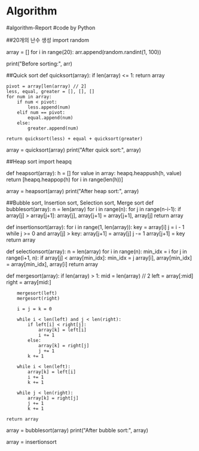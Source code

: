 # Algorithm
#algorithm-Report
#code by Python

##20개의 난수 생성
import random

array = []
for i in range(20):
    arr.append(random.randint(1, 100))

print("Before sorting:", arr)

##Quick sort 
def quicksort(array):
    if len(array) <= 1:
        return array

    pivot = array[len(array) // 2]
    less, equal, greater = [], [], []
    for num in array:
        if num < pivot:
            less.append(num)
        elif num == pivot:
            equal.append(num)
        else:
            greater.append(num)

    return quicksort(less) + equal + quicksort(greater)

array = quicksort(array)
print("After quick sort:", array)

##Heap sort
import heapq

def heapsort(array):
    h = []
    for value in array:
        heapq.heappush(h, value)
    return [heapq.heappop(h) for i in range(len(h))]

array = heapsort(array)
print("After heap sort:", array)

##Bubble sort, Insertion sort, Selection sort, Merge sort
def bubblesort(array):
    n = len(array)
    for i in range(n):
        for j in range(n-i-1):
            if array[j] > array[j+1]:
                array[j], array[j+1] = array[j+1], array[j]
    return array

def insertionsort(array):
    for i in range(1, len(array)):
        key = array[i]
        j = i - 1
        while j >= 0 and array[j] > key:
            array[j+1] = array[j]
            j -= 1
        array[j+1] = key
    return array

def selectionsort(array):
    n = len(array)
    for i in range(n):
        min_idx = i
        for j in range(i+1, n):
            if array[j] < array[min_idx]:
                min_idx = j
        array[i], array[min_idx] = array[min_idx], array[i]
    return array

def mergesort(array):
    if len(array) > 1:
        mid = len(array) // 2
        left = array[:mid]
        right = array[mid:]

        mergesort(left)
        mergesort(right)

        i = j = k = 0

        while i < len(left) and j < len(right):
            if left[i] < right[j]:
                array[k] = left[i]
                i += 1
            else:
                array[k] = right[j]
                j += 1
            k += 1

        while i < len(left):
            array[k] = left[i]
            i += 1
            k += 1

        while j < len(right):
            array[k] = right[j]
            j += 1
            k += 1

    return array

array = bubblesort(array)
print("After bubble sort:", array)

array = insertionsort

